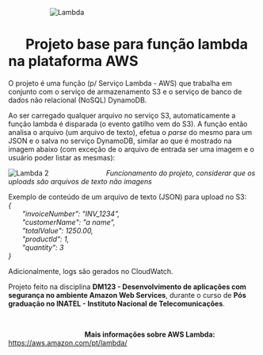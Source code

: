 &emsp;&emsp;&emsp;&emsp;&emsp;&emsp;![Lambda](https://cloudacademy.com/wp-content/uploads/2016/07/AWS-Lambda-1.jpg "AWS Lambda")

# &emsp;&nbsp;Projeto base para função lambda na plataforma AWS

O projeto é uma função (p/ Serviço Lambda - AWS) que trabalha em conjunto com o serviço de armazenamento S3 e o serviço de banco de dados não relacional (NoSQL) DynamoDB.

Ao ser carregado qualquer arquivo no serviço S3, automaticamente a função lambda é disparada (o evento gatilho vem do S3). A função então analisa o arquivo (um arquivo de texto), efetua o *parse* do mesmo para um JSON e o salva no serviço DynamoDB, similar ao que é mostrado na imagem abaixo (com exceção de o arquivo de entrada ser uma imagem e o usuário poder listar as mesmas):

![Lambda 2](http://blog.michaelschmatz.com/images/image-host.png "Funcionamento do projeto, considerar que os uploads são arquivos de texto JSON")
&emsp;&emsp;&emsp;&emsp;&emsp;&emsp;&emsp;&emsp;*Funcionamento do projeto, considerar que os uploads são arquivos de texto não imagens*

Exemplo de conteúdo de um arquivo de texto (JSON) para upload no S3:  
*{  
&emsp;&emsp;"invoiceNumber": "INV_1234",  
&emsp;&emsp;"customerName": "a name",  
&emsp;&emsp;"totalValue": 1250.00,  
&emsp;&emsp;"productId": 1,  
&emsp;&emsp;"quantity": 3  
}*  

Adicionalmente, logs são gerados no CloudWatch.

Projeto feito na disciplina **DM123 - Desenvolvimento de aplicações com segurança no ambiente Amazon Web Services**, durante o curso de **Pós graduação no INATEL - Instituto Nacional de Telecomunicações**.

&emsp;

&emsp;&emsp;&emsp;&emsp;&emsp;&emsp;&emsp;&emsp;&emsp;&emsp;&emsp;**Mais informações sobre AWS Lambda:** https://aws.amazon.com/pt/lambda/
